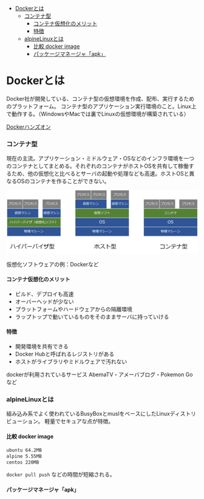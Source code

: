 - [Dockerとは](#dockerとは)
    - [コンテナ型](#コンテナ型)
      - [コンテナ仮想化のメリット](#コンテナ仮想化のメリット)
      - [特徴](#特徴)
    - [alpineLinuxとは](#alpinelinuxとは)
      - [比較 docker image](#比較-docker-image)
      - [パッケージマネージャ「apk」](#パッケージマネージャapk)

# Dockerとは
Docker社が開発している、コンテナ型の仮想環境を作成、配布、実行するためのプラットフォーム。
コンテナ型のアプリケーション実行環境のこと。Linux上で動作する。（WindowsやMacでは裏でLinuxの仮想環境が構築されている）

[Dockerハンズオン](https://shimo5.me/post/2020-09-07/)

### コンテナ型

現在の主流。アプリケーション・ミドルウェア・OSなどのインフラ環境を一つのコンテナとしてまとめる。それぞれのコンテナがホストOSを共有して稼働するため、他の仮想化と比べるとサーバの起動や処理なども高速。ホストOSと異なるOSのコンテナを作ることができない。

![](../.img/Docker/overview.png)

仮想化ソフトウェアの例：Dockerなど

#### コンテナ仮想化のメリット

- ビルド、デプロイも高速
- オーバーヘッドが少ない
- プラットフォームやハードウェアからの隔離環境
- ラップトップで動いているものをそのままサーバに持っていける

#### 特徴
- 開発環境を共有できる
- Docker Hubと呼ばれるレジストリがある
- ホストがライブラリやミドルウェアで汚れない

dockerが利用されているサービス
AbemaTV・アメーバブログ・Pokemon Goなど

### alpineLinuxとは
組み込み系でよく使われているBusyBoxとmuslをベースにしたLinuxディストリビューション。
軽量でセキュアな点が特徴。

#### 比較 docker image

```
ubuntu 64.2MB
alpine 5.55MB
centos 220MB
```
`docker pull push` などの時間が短縮される。

#### パッケージマネージャ「apk」